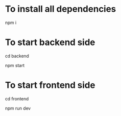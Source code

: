 # To install all dependencies
npm i 

# To start backend side
cd backend

npm start


# To start frontend side 
cd frontend

npm run dev
